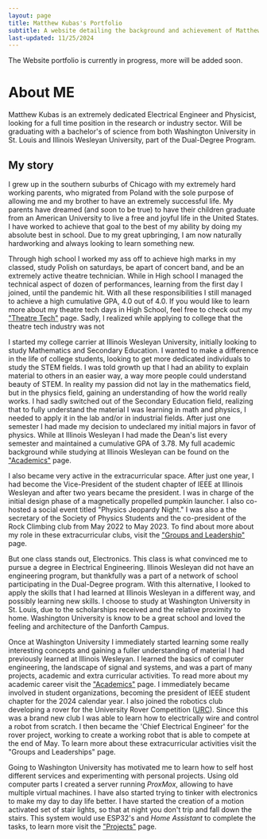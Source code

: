 ```yaml
---
layout: page
title: Matthew Kubas's Portfolio
subtitle: A website detailing the background and achievement of Matthew Kubas
last-updated: 11/25/2024
---
```


The Website portfolio is currently in progress, more will be added soon.

# About ME

Matthew Kubas is an extremely dedicated Electrical Engineer and Physicist, looking for a full time position in the research or industry sector. Will be graduating with a bachelor's of science from both Washington University in St. Louis and Illinois Wesleyan University, part of the Dual-Degree Program.

## My story
I grew up in the southern suburbs of Chicago with my extremely hard working parents, who migrated from Poland with the sole purpose of allowing me and my brother to have an extremely successful life. My parents have dreamed (and soon to be true) to have their children graduate from an American University to live a free and joyful life in the United States. I have worked to achieve that goal to the best of my ability by doing my absolute best in school. Due to my great upbringing, I am now naturally hardworking and always looking to learn something new.

Through high school I worked my ass off to achieve high marks in my classed, study Polish on saturdays, be apart of concert band, and be an extremely active theatre technician. While in High school I managed the technical aspect of dozen of performances, learning from the first day I joined, until the pandemic hit. With all these responsibilities I still managed to achieve a high cumulative GPA, 4.0 out of 4.0. If you would like to learn more about my theatre tech days in High School, feel free to check out my ["Theatre Tech"](activites.md) page. <!-- ADD LINK --> Sadly, I realized while applying to college that the theatre tech industry was not 

I started my college carrier at Illinois Wesleyan University, initially looking to study Mathematics and Secondary Education. I wanted to make a difference in the life of college students, looking to get more dedicated individuals to study the STEM fields. I was told growth up that I had an ability to explain material to others in an easier way, a way more people could understand beauty of STEM. In reality my passion did not lay in the mathematics field, but in the physics field, gaining an understanding of how the world really works. I had sadly switched out of the Secondary Education field, realizing that to fully understand the material I was learning in math and physics, I needed to apply it in the lab and/or in industrial fields. After just one semester I had made my decision to undeclared my initial majors in favor of physics. While at Illinois Wesleyan I had made the Dean's list every semester and maintained a cumulative GPA of 3.78. My full academic background while studying at Illinois Wesleyan can be found on the ["Academics"](academic-career.md) page. <!-- ADD LINK --> 

I also became very active in the extracurricular space. After just one year, I had become the Vice-President of the student chapter of IEEE at Illinois Wesleyan and after two years became the president. I was in charge of the initial design phase of a magnetically propelled pumpkin launcher. I also co-hosted a social event titled "Physics Jeopardy Night." I was also a the secretary of the Society of Physics Students and the co-president of the Rock Climbing club from May 2022 to May 2023. To find about more about my role in these extracurricular clubs, visit the ["Groups and Leadership"](activites.md) page. <!-- ADD LINK --> 

But one class stands out, Electronics. This class is what convinced me to pursue a degree in Electrical Engineering. Illinois Wesleyan did not have an engineering program, but thankfully was a part of a network of school participating in the Dual-Degree program. With this alternative, I looked to apply the skills that I had learned at Illinois Wesleyan in a different way, and possibly learning new skills. I choose to study at Washington University in St. Louis, due to the scholarships received and the relative proximity to home. Washington University is know to be a great school and loved the feeling and architecture of the Danforth Campus.

Once at Washington University I immediately started learning some really interesting concepts and gaining a fuller understanding of material I had previously learned at Illinois Wesleyan. I learned the basics of computer engineering, the landscape of signal and systems, and was a part of many projects, academic and extra curricular activities. To read more about my academic career visit the ["Academics"](academic-career.md) page.<!-- ADD LINK -->  I immediately became involved in student organizations, becoming the president of IEEE student chapter for the 2024 calendar year. I also joined the robotics club developing a rover for the University Rover Competition ([URC](https://urc.marssociety.org/)). Since this was a brand new club I was able to learn how to electrically wire and control a robot from scratch. I then became the 'Chief Electrical Engineer' for the rover project, working to create a working robot that is able to compete at the end of May. To learn more about these extracurricular activities visit the "Groups and Leaderships" page.

Going to Washington University has motivated me to learn how to self host different services and experimenting with personal projects. Using old computer parts I created a server running _ProxMox_, allowing to have multiple virtual machines. I have also started trying to tinker with electronics to make my day to day life better. I have started the creation of a motion activated set of stair lights, so that at night you don't trip and fall down the stairs. This system would use ESP32's and _Home Assistant_ to complete the tasks, to learn more visit the ["Projects"](personal-rojects.md) page.
